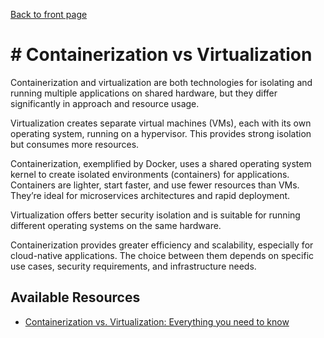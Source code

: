 [Back to front page](backend-software-engineering.md)

# # Containerization vs Virtualization

Containerization and virtualization are both technologies for isolating and running multiple applications on shared hardware, but they differ significantly in approach and resource usage. 

Virtualization creates separate virtual machines (VMs), each with its own operating system, running on a hypervisor. This provides strong isolation but consumes more resources. 

Containerization, exemplified by Docker, uses a shared operating system kernel to create isolated environments (containers) for applications. Containers are lighter, start faster, and use fewer resources than VMs. They’re ideal for microservices architectures and rapid deployment. 

Virtualization offers better security isolation and is suitable for running different operating systems on the same hardware. 

Containerization provides greater efficiency and scalability, especially for cloud-native applications. The choice between them depends on specific use cases, security requirements, and infrastructure needs.

## Available Resources

- [Containerization vs. Virtualization: Everything you need to know](https://middleware.io/blog/containerization-vs-virtualization/)